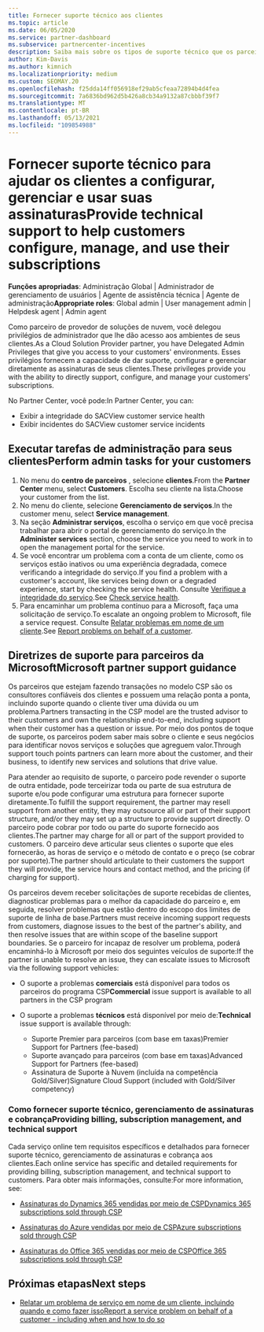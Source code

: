 ```yaml
---
title: Fornecer suporte técnico aos clientes
ms.topic: article
ms.date: 06/05/2020
ms.service: partner-dashboard
ms.subservice: partnercenter-incentives
description: Saiba mais sobre os tipos de suporte técnico que os parceiros do programa de provedor de soluções na nuvem podem oferecer aos seus clientes.
author: Kim-Davis
ms.author: kimnich
ms.localizationpriority: medium
ms.custom: SEOMAY.20
ms.openlocfilehash: f25dda14ff056918ef29ab5cfeaa72894b4d4fea
ms.sourcegitcommit: 7a6836bd962d5b426a8cb34a9132a87cbbbf39f7
ms.translationtype: MT
ms.contentlocale: pt-BR
ms.lasthandoff: 05/13/2021
ms.locfileid: "109854988"
---
```

# <a name="provide-technical-support-to-help-customers-configure-manage-and-use-their-subscriptions"></a><span data-ttu-id="57e23-103">Fornecer suporte técnico para ajudar os clientes a configurar, gerenciar e usar suas assinaturas</span><span class="sxs-lookup"><span data-stu-id="57e23-103">Provide technical support to help customers configure, manage, and use their subscriptions</span></span>


<span data-ttu-id="57e23-104">**Funções apropriadas**: Administração Global | Administrador de gerenciamento de usuários | Agente de assistência técnica | Agente de administração</span><span class="sxs-lookup"><span data-stu-id="57e23-104">**Appropriate roles**: Global admin | User management admin | Helpdesk agent | Admin agent</span></span>

<span data-ttu-id="57e23-105">Como parceiro de provedor de soluções de nuvem, você delegou privilégios de administrador que lhe dão acesso aos ambientes de seus clientes.</span><span class="sxs-lookup"><span data-stu-id="57e23-105">As a Cloud Solution Provider partner, you have Delegated Admin Privileges that give you access to your customers' environments.</span></span> <span data-ttu-id="57e23-106">Esses privilégios fornecem a capacidade de dar suporte, configurar e gerenciar diretamente as assinaturas de seus clientes.</span><span class="sxs-lookup"><span data-stu-id="57e23-106">These privileges provide you with the ability to directly support, configure, and manage your customers' subscriptions.</span></span>

<span data-ttu-id="57e23-107">No Partner Center, você pode:</span><span class="sxs-lookup"><span data-stu-id="57e23-107">In Partner Center, you can:</span></span>

- <span data-ttu-id="57e23-108">Exibir a integridade do SAC</span><span class="sxs-lookup"><span data-stu-id="57e23-108">View customer service health</span></span>
- <span data-ttu-id="57e23-109">Exibir incidentes do SAC</span><span class="sxs-lookup"><span data-stu-id="57e23-109">View customer service incidents</span></span>

## <a name="perform-admin-tasks-for-your-customers"></a><span data-ttu-id="57e23-110">Executar tarefas de administração para seus clientes</span><span class="sxs-lookup"><span data-stu-id="57e23-110">Perform admin tasks for your customers</span></span>

1. <span data-ttu-id="57e23-111">No menu do **centro de parceiros** , selecione **clientes**.</span><span class="sxs-lookup"><span data-stu-id="57e23-111">From the **Partner Center** menu, select **Customers**.</span></span> <span data-ttu-id="57e23-112">Escolha seu cliente na lista.</span><span class="sxs-lookup"><span data-stu-id="57e23-112">Choose your customer from the list.</span></span>
2. <span data-ttu-id="57e23-113">No menu do cliente, selecione **Gerenciamento de serviços**.</span><span class="sxs-lookup"><span data-stu-id="57e23-113">In the customer menu, select **Service management**.</span></span>
3. <span data-ttu-id="57e23-114">Na seção **Administrar serviços**, escolha o serviço em que você precisa trabalhar para abrir o portal de gerenciamento do serviço.</span><span class="sxs-lookup"><span data-stu-id="57e23-114">In the **Administer services** section, choose the service you need to work in to open the management portal for the service.</span></span>
4. <span data-ttu-id="57e23-115">Se você encontrar um problema com a conta de um cliente, como os serviços estão inativos ou uma experiência degradada, comece verificando a integridade do serviço.</span><span class="sxs-lookup"><span data-stu-id="57e23-115">If you find a problem with a customer's account, like services being down or a degraded experience, start by checking the service health.</span></span> <span data-ttu-id="57e23-116">Consulte [Verifique a integridade do serviço](check-service-health.md).</span><span class="sxs-lookup"><span data-stu-id="57e23-116">See [Check service health](check-service-health.md).</span></span>
5. <span data-ttu-id="57e23-117">Para encaminhar um problema contínuo para a Microsoft, faça uma solicitação de serviço.</span><span class="sxs-lookup"><span data-stu-id="57e23-117">To escalate an ongoing problem to Microsoft, file a service request.</span></span> <span data-ttu-id="57e23-118">Consulte [Relatar problemas em nome de um cliente](report-problems-on-behalf-of-a-customer.md).</span><span class="sxs-lookup"><span data-stu-id="57e23-118">See [Report problems on behalf of a customer](report-problems-on-behalf-of-a-customer.md).</span></span>

## <a name="microsoft-partner-support-guidance"></a><span data-ttu-id="57e23-119">Diretrizes de suporte para parceiros da Microsoft</span><span class="sxs-lookup"><span data-stu-id="57e23-119">Microsoft partner support guidance</span></span>

<span data-ttu-id="57e23-120">Os parceiros que estejam fazendo transações no modelo CSP são os consultores confiáveis dos clientes e possuem uma relação ponta a ponta, incluindo suporte quando o cliente tiver uma dúvida ou um problema.</span><span class="sxs-lookup"><span data-stu-id="57e23-120">Partners transacting in the CSP model are the trusted advisor to their customers and own the relationship end-to-end, including support when their customer has a question or issue.</span></span> <span data-ttu-id="57e23-121">Por meio dos pontos de toque de suporte, os parceiros podem saber mais sobre o cliente e seus negócios para identificar novos serviços e soluções que agreguem valor.</span><span class="sxs-lookup"><span data-stu-id="57e23-121">Through support touch points partners can learn more about the customer, and their business, to identify new services and solutions that drive value.</span></span>

<span data-ttu-id="57e23-122">Para atender ao requisito de suporte, o parceiro pode revender o suporte de outra entidade, pode terceirizar toda ou parte de sua estrutura de suporte e/ou pode configurar uma estrutura para fornecer suporte diretamente.</span><span class="sxs-lookup"><span data-stu-id="57e23-122">To fulfill the support requirement, the partner may resell support from another entity, they may outsource all or part of their support structure, and/or they may set up a structure to provide support directly.</span></span>  <span data-ttu-id="57e23-123">O parceiro pode cobrar por todo ou parte do suporte fornecido aos clientes.</span><span class="sxs-lookup"><span data-stu-id="57e23-123">The partner may charge for all or part of the support provided to customers.</span></span> <span data-ttu-id="57e23-124">O parceiro deve articular seus clientes o suporte que eles fornecerão, as horas de serviço e o método de contato e o preço (se cobrar por suporte).</span><span class="sxs-lookup"><span data-stu-id="57e23-124">The partner should articulate to their customers the support they will provide, the service hours and contact method, and the pricing (if charging for support).</span></span> 

<span data-ttu-id="57e23-125">Os parceiros devem receber solicitações de suporte recebidas de clientes, diagnosticar problemas para o melhor da capacidade do parceiro e, em seguida, resolver problemas que estão dentro do escopo dos limites de suporte de linha de base.</span><span class="sxs-lookup"><span data-stu-id="57e23-125">Partners must receive incoming support requests from customers, diagnose issues to the best of the partner's ability, and then resolve issues that are within scope of the baseline support boundaries.</span></span> <span data-ttu-id="57e23-126">Se o parceiro for incapaz de resolver um problema, poderá encaminhá-lo à Microsoft por meio dos seguintes veículos de suporte:</span><span class="sxs-lookup"><span data-stu-id="57e23-126">If the partner is unable to resolve an issue, they can escalate issues to Microsoft via the following support vehicles:</span></span>

- <span data-ttu-id="57e23-127">O suporte a problemas **comerciais** está disponível para todos os parceiros do programa CSP</span><span class="sxs-lookup"><span data-stu-id="57e23-127">**Commercial** issue support is available to all partners in the CSP program</span></span>

- <span data-ttu-id="57e23-128">O suporte a problemas **técnicos** está disponível por meio de:</span><span class="sxs-lookup"><span data-stu-id="57e23-128">**Technical** issue support is available through:</span></span>

  - <span data-ttu-id="57e23-129">Suporte Premier para parceiros (com base em taxas)</span><span class="sxs-lookup"><span data-stu-id="57e23-129">Premier Support for Partners (fee-based)</span></span>
  - <span data-ttu-id="57e23-130">Suporte avançado para parceiros (com base em taxas)</span><span class="sxs-lookup"><span data-stu-id="57e23-130">Advanced Support for Partners (fee-based)</span></span>
  - <span data-ttu-id="57e23-131">Assinatura de Suporte à Nuvem (incluída na competência Gold/Silver)</span><span class="sxs-lookup"><span data-stu-id="57e23-131">Signature Cloud Support (included with Gold/Silver competency)</span></span>

### <a name="providing-billing-subscription-management-and-technical-support"></a><span data-ttu-id="57e23-132">Como fornecer suporte técnico, gerenciamento de assinaturas e cobrança</span><span class="sxs-lookup"><span data-stu-id="57e23-132">Providing billing, subscription management, and technical support</span></span> 

<span data-ttu-id="57e23-133">Cada serviço online tem requisitos específicos e detalhados para fornecer suporte técnico, gerenciamento de assinaturas e cobrança aos clientes.</span><span class="sxs-lookup"><span data-stu-id="57e23-133">Each online service has specific and detailed requirements for providing billing, subscription management, and technical support to customers.</span></span> <span data-ttu-id="57e23-134">Para obter mais informações, consulte:</span><span class="sxs-lookup"><span data-stu-id="57e23-134">For more information, see:</span></span>

- [<span data-ttu-id="57e23-135">Assinaturas do Dynamics 365 vendidas por meio de CSP</span><span class="sxs-lookup"><span data-stu-id="57e23-135">Dynamics 365 subscriptions sold through CSP</span></span>](https://www.microsoftpartnercommunity.com/t5/CSP/Microsoft-Partner-Support-Guidance/m-p/5262#M30)

- [<span data-ttu-id="57e23-136">Assinaturas do Azure vendidas por meio de CSP</span><span class="sxs-lookup"><span data-stu-id="57e23-136">Azure subscriptions sold through CSP</span></span>](https://www.microsoftpartnercommunity.com/t5/CSP/Microsoft-Partner-Support-Guidance/m-p/5263#M31)

- [<span data-ttu-id="57e23-137">Assinaturas do Office 365 vendidas por meio de CSP</span><span class="sxs-lookup"><span data-stu-id="57e23-137">Office 365 subscriptions sold through CSP</span></span>](https://www.microsoftpartnercommunity.com/t5/CSP/Microsoft-Partner-Support-Guidance/m-p/5264#M32)

## <a name="next-steps"></a><span data-ttu-id="57e23-138">Próximas etapas</span><span class="sxs-lookup"><span data-stu-id="57e23-138">Next steps</span></span>

- [<span data-ttu-id="57e23-139">Relatar um problema de serviço em nome de um cliente, incluindo quando e como fazer isso</span><span class="sxs-lookup"><span data-stu-id="57e23-139">Report a service problem on behalf of a customer - including when and how to do so</span></span>](report-problems-on-behalf-of-a-customer.md)